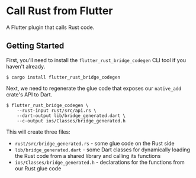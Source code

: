 # Call Rust from Flutter

A Flutter plugin that calls Rust code.

## Getting Started

First, you'll need to install the `flutter_rust_bridge_codegen` CLI tool if
you haven't already.

```shell
$ cargo install flutter_rust_bridge_codegen
```

Next, we need to regenerate the glue code that exposes our `native_add` crate's
API to Dart.

```shell
$ flutter_rust_bridge_codegen \
    --rust-input rust/src/api.rs \
    --dart-output lib/bridge_generated.dart \
    --c-output ios/Classes/bridge_generated.h
```

This will create three files:

- `rust/src/bridge_generated.rs` - some glue code on the Rust side
- `lib/bridge_generated.dart` - some Dart classes for dynamically loading the
  Rust code from a shared library and calling its functions
- `ios/Classes/bridge_generated.h` - declarations for the functions from
  our Rust glue code
